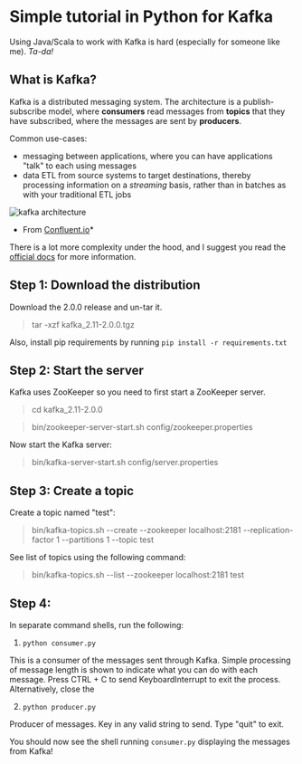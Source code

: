 # Simple tutorial in Python for Kafka

Using Java/Scala to work with Kafka is hard (especially for someone like me). *Ta-da!*

## What is Kafka?

Kafka is a distributed messaging system. The architecture is a publish-subscribe model, where **consumers** read messages from **topics** that they have subscribed, where the messages are sent by **producers**. 

Common use-cases: 

- messaging between applications, where you can have applications "talk" to each using messages
- data ETL from source systems to target destinations, thereby processing information on a *streaming* basis, rather than in batches as with your traditional ETL jobs

![kafka architecture](https://www.confluent.io/wp-content/uploads/Screenshot-2017-07-19-19.14.28-1024x626.png)

* From [Confluent.io](https://www.confluent.io/blog/apache-kafka-for-service-architectures/)*

There is a lot more complexity under the hood, and I suggest you read the [official docs](https://kafka.apache.org/documentation/) for more information.

## Step 1: Download the distribution
Download the 2.0.0 release and un-tar it.
	
> tar -xzf kafka_2.11-2.0.0.tgz

Also, install pip requirements by running `pip install -r requirements.txt`

## Step 2: Start the server

Kafka uses ZooKeeper so you need to first start a ZooKeeper server.

> cd kafka_2.11-2.0.0	

> bin/zookeeper-server-start.sh config/zookeeper.properties


Now start the Kafka server:
	
> bin/kafka-server-start.sh config/server.properties

## Step 3: Create a topic

Create a topic named "test":
	
> bin/kafka-topics.sh --create --zookeeper localhost:2181 --replication-factor 1 --partitions 1 --topic test

See list of topics using the following command:

> bin/kafka-topics.sh --list --zookeeper localhost:2181 test

## Step 4: 

In separate command shells, run the following:

1. `python consumer.py`

This is a consumer of the messages sent through Kafka. Simple processing of message length is shown to indicate what you can do with each message. Press CTRL + C to send KeyboardInterrupt to exit the process. Alternatively, close the 

2. `python producer.py`

Producer of messages. Key in any valid string to send. Type "quit" to exit.


You should now see the shell running `consumer.py` displaying the messages from Kafka!

